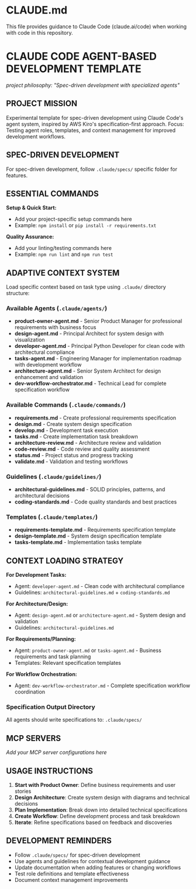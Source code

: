 # CLAUDE.md

This file provides guidance to Claude Code (claude.ai/code) when working with code in this repository.

# CLAUDE CODE AGENT-BASED DEVELOPMENT TEMPLATE

*project philosophy: "Spec-driven development with specialized agents"*

## PROJECT MISSION

Experimental template for spec-driven development using Claude Code's agent system, inspired by AWS Kiro's specification-first approach. Focus: Testing agent roles, templates, and context management for improved development workflows.

## SPEC-DRIVEN DEVELOPMENT

For spec-driven development, follow `.claude/specs/` specific folder for features.

## ESSENTIAL COMMANDS

**Setup & Quick Start:**
- Add your project-specific setup commands here
- Example: `npm install` or `pip install -r requirements.txt`

**Quality Assurance:**  
- Add your linting/testing commands here
- Example: `npm run lint` and `npm run test`

## ADAPTIVE CONTEXT SYSTEM

Load specific context based on task type using `.claude/` directory structure:

### Available Agents (`.claude/agents/`)
- **product-owner-agent.md** - Senior Product Manager for professional requirements with business focus
- **design-agent.md** - Principal Architect for system design with visualization
- **developer-agent.md** - Principal Python Developer for clean code with architectural compliance  
- **tasks-agent.md** - Engineering Manager for implementation roadmap with development workflow
- **architecture-agent.md** - Senior System Architect for design enhancement and validation
- **dev-workflow-orchestrator.md** - Technical Lead for complete specification workflow

### Available Commands (`.claude/commands/`)
- **requirements.md** - Create professional requirements specification
- **design.md** - Create system design specification  
- **develop.md** - Development task execution
- **tasks.md** - Create implementation task breakdown
- **architecture-review.md** - Architecture review and validation
- **code-review.md** - Code review and quality assessment
- **status.md** - Project status and progress tracking
- **validate.md** - Validation and testing workflows

### Guidelines (`.claude/guidelines/`)
- **architectural-guidelines.md** - SOLID principles, patterns, and architectural decisions
- **coding-standards.md** - Code quality standards and best practices

### Templates (`.claude/templates/`)
- **requirements-template.md** - Requirements specification template
- **design-template.md** - System design specification template
- **tasks-template.md** - Implementation tasks template

## CONTEXT LOADING STRATEGY

**For Development Tasks:**
- Agent: `developer-agent.md` - Clean code with architectural compliance
- Guidelines: `architectural-guidelines.md` + `coding-standards.md`

**For Architecture/Design:**
- Agent: `design-agent.md` or `architecture-agent.md` - System design and validation
- Guidelines: `architectural-guidelines.md`

**For Requirements/Planning:**
- Agent: `product-owner-agent.md` or `tasks-agent.md` - Business requirements and task planning
- Templates: Relevant specification templates

**For Workflow Orchestration:**
- Agent: `dev-workflow-orchestrator.md` - Complete specification workflow coordination

### Specification Output Directory
All agents should write specifications to: `.claude/specs/`

## MCP SERVERS

*Add your MCP server configurations here*

<!-- Example:
### Server Name
- **Purpose**: Description of what this server provides
- **Configuration**: Setup instructions or config details
- **Tools**: List of available tools/capabilities
-->

## USAGE INSTRUCTIONS

1. **Start with Product Owner**: Define business requirements and user stories
2. **Design Architecture**: Create system design with diagrams and technical decisions
3. **Plan Implementation**: Break down into detailed technical specifications  
4. **Create Workflow**: Define development process and task breakdown
5. **Iterate**: Refine specifications based on feedback and discoveries

## DEVELOPMENT REMINDERS

- Follow `.claude/specs/` for spec-driven development
- Use agents and guidelines for contextual development guidance
- Update documentation when adding features or changing workflows
- Test role definitions and template effectiveness
- Document context management improvements